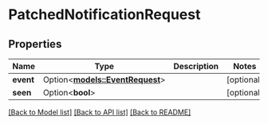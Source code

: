 # PatchedNotificationRequest

## Properties

Name | Type | Description | Notes
------------ | ------------- | ------------- | -------------
**event** | Option<[**models::EventRequest**](EventRequest.md)> |  | [optional]
**seen** | Option<**bool**> |  | [optional]

[[Back to Model list]](../README.md#documentation-for-models) [[Back to API list]](../README.md#documentation-for-api-endpoints) [[Back to README]](../README.md)



